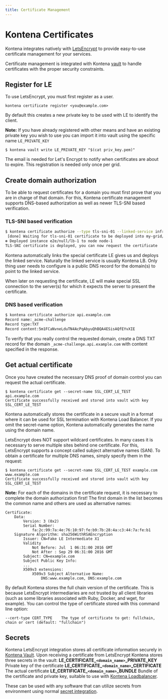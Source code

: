 ```yaml
---
title: Certificate Management
---
```


# Kontena Certificates

Kontena integrates natively with [LetsEncrypt](letsencrypt.org) to provide easy-to-use certificate management for your services.

Certificate management is integrated with Kontena [vault](vault.md) to handle certificates with the proper security constraints.

## Register for LE

To use LetsEncrypt, you must first register as a user.

```
kontena certificate register <you@example.com>
```

By default this creates a new private key to be used with LE to identify the client.

**Note:** If you have already registered with other means and have an existing private key you wish to use you can import it into vault using the specific name `LE_PRIVATE_KEY`
```
$ kontena vault write LE_PRIVATE_KEY "$(cat priv_key.pem)"
```

The email is needed for Let's Encrypt to notify when certificates are about to expire. This registration is needed only once per grid.

## Create domain authorization

To be able to request certificates for a domain you must first prove that you are in charge of that domain. For this, Kontena certificate management supports DNS-based authorization as well as newer TLS-SNI based verification.


### TLS-SNI based verification

```bash
$ kontena certificate authorize --type tls-sni-01 --linked-service infra/lb api.example.com
 [done] Waiting for tls-sni-01 certificate to be deployed into my-grid/infra/lb
⊛ Deployed instance e2e/null/lb-1 to node node-1
TLS-SNI certificate is deployed, you can now request the certificate
```

Kontena automatically links the special certificate LE gives us and deploys the linked service. Naturally the linked service is usually Kontena LB. Only thing user needs to configure is a public DNS record for the domain(s) to point to the linked service.

When later on requesting the certificate, LE will make special SSL connection to the server(s) for which it expects the server to present the certificate.

### DNS based verification

```bash
$ kontena certificate authorize api.example.com
Record name:_acme-challenge
Record type:TXT
Record content:5m1FCaNvneLduTN4AcPqAbyuQhBQA4ESisAQfEYvXIE
```

To verify that you really control the requested domain, create a DNS TXT record for the domain `_acme-challenge.api.example.com` with content specified in the response.

## Get actual certificate

Once you have created the necessary DNS proof of domain control you can request the actual certificate.

```
$ kontena certificate get --secret-name SSL_CERT_LE_TEST api.example.com
Certificate successfully received and stored into vault with key SSL_CERT_LE_TEST
```

Kontena automatically stores the certificate in a secure vault in a format where it can be used for SSL termination with Kontena Load Balancer. If you omit the secret-name option, Kontena automatically generates the name using the domain name.

LetsEncrypt does NOT support wildcard certificates. In many cases it is necessary to serve multiple sites behind one certificate. For this, LetsEncrypt supports a concept called subject alternative names (SAN). To obtain a certificate for multiple DNS names, simply specify them in the request:
```
$ kontena certificate get --secret-name SSL_CERT_LE_TEST example.com www.example.com
Certificate successfully received and stored into vault with key SSL_CERT_LE_TEST
```
**Note:** For each of the domains in the certificate request, it is necessary to complete the domain authorization first! The first domain in the list becomes the common name and others are used as alternative names:
```
Certificate:
    Data:
        Version: 3 (0x2)
        Serial Number:
            fa:2c:99:7a:4e:76:10:97:fe:b9:7b:28:4a:c3:44:7a:fe:b1
    Signature Algorithm: sha256WithRSAEncryption
        Issuer: CN=Fake LE Intermediate X1
        Validity
            Not Before: Jul  1 06:31:00 2016 GMT
            Not After : Sep 29 06:31:00 2016 GMT
        Subject: CN=example.com
        Subject Public Key Info:
        ...
        X509v3 extensions:
            X509v3 Subject Alternative Name:
                DNS:www.example.com, DNS:example.com
```

By default Kontena stores the full chain version of the certificate. This is because LetsEncrypt intermediaries are not trusted by all client libraries (such as some libraries associated with Ruby, Docker, and wget, for example). You can control the type of certificate stored with this command line option:
```
--cert-type CERT_TYPE    The type of certificate to get: fullchain, chain or cert (default: "fullchain")
```


## Secrets

Kontena LetsEncrypt integration stores all certificate information securely in [Kontena Vault](vault.md). Upon receiving a certificate from LetsEncrypt Kontena stores three secrets in the vault:
**LE_CERTIFICATE_`<domain_name>`_PRIVATE_KEY** Private key of the certificate
**LE_CERTIFICATE_`<domain_name>`_CERTIFICATE** The actual certificate
**LE_CERTIFICATE_`<domain_name>`_BUNDLE** Bundle of the certificate and private key, suitable to use with [Kontena Loadbalancer](loadbalancer.md).

These can be used with any software that can utilize secrets from environment using normal [secret integration](vault.md#using-secrets-with-applications).
